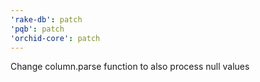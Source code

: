 ```yaml
---
'rake-db': patch
'pqb': patch
'orchid-core': patch
---
```


Change column.parse function to also process null values

